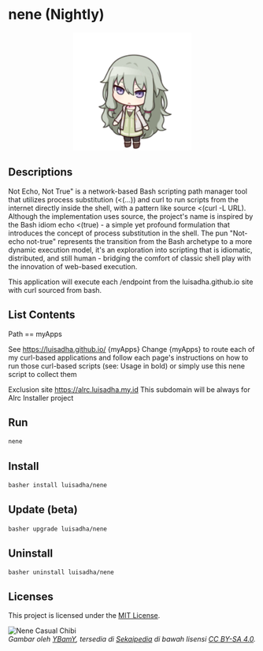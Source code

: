 # nene (Nightly)

<p align="center">
  <img src="./nene_chibi.png" alt="welcome">
</p>

## Descriptions

Not Echo, Not True" is a network-based Bash scripting path manager tool that utilizes process substitution (<(...)) and curl to run scripts from the internet directly inside the shell, with a pattern like source <(curl -L URL). Although the implementation uses source, the project's name is inspired by the Bash idiom echo <(true) - a simple yet profound formulation that introduces the concept of process substitution in the shell. The pun "Not-echo not-true" represents the transition from the Bash archetype to a more dynamic execution model, it's an exploration into scripting that is idiomatic, distributed, and still human - bridging the comfort of classic shell play with the innovation of web-based execution.

This application will execute each /endpoint from the luisadha.github.io site with curl sourced from bash.

## List Contents

Path == myApps

See https://luisadha.github.io/ {myApps} Change {myApps} to route each of my curl-based applications and follow each page's instructions on how to run those curl-based scripts (see: Usage in bold) or simply use this nene script to collect them

Exclusion site https://alrc.luisadha.my.id This subdomain will be always for Alrc Installer project

## Run
```sh
nene
```
## Install 
```sh
basher install luisadha/nene
```
## Update (beta)
```sh
basher upgrade luisadha/nene
```
## Uninstall
```
basher uninstall luisadha/nene
```

## Licenses

This project is licensed under the [MIT License](LICENSE).

![Nene Casual Chibi](https://sekaipedia.org/w/images/7/7a/Nene_Casual_chibi.png)  
*Gambar oleh [YBamY](https://sekaipedia.org/wiki/User:YBamY), tersedia di [Sekaipedia](https://sekaipedia.org/wiki/Main_Page) di bawah lisensi [CC BY-SA 4.0](https://creativecommons.org/licenses/by-sa/4.0/).*
